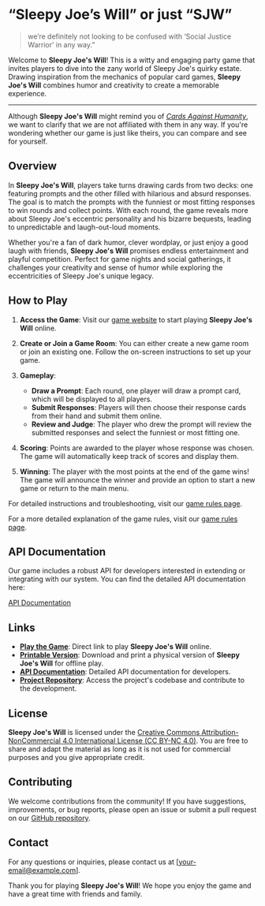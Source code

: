 # “Sleepy Joe’s Will” or just “SJW”
> we’re definitely not looking to be confused with ‘Social Justice Warrior’ in any way.”

Welcome to **Sleepy Joe's Will**! This is a witty and engaging party game that invites players to dive into the zany world of Sleepy Joe's quirky estate. Drawing inspiration from the mechanics of popular card games, **Sleepy Joe's Will** combines humor and creativity to create a memorable experience.

---

Although **Sleepy Joe's Will** might remind you of [*Cards Against Humanity*](https://cardsagainsthumanity.com), we want to clarify that we are not affiliated with them in any way. If you're wondering whether our game is just like theirs, you can compare and see for yourself.

## Overview

In **Sleepy Joe's Will**, players take turns drawing cards from two decks: one featuring prompts and the other filled with hilarious and absurd responses. The goal is to match the prompts with the funniest or most fitting responses to win rounds and collect points. With each round, the game reveals more about Sleepy Joe's eccentric personality and his bizarre bequests, leading to unpredictable and laugh-out-loud moments.

Whether you're a fan of dark humor, clever wordplay, or just enjoy a good laugh with friends, **Sleepy Joe's Will** promises endless entertainment and playful competition. Perfect for game nights and social gatherings, it challenges your creativity and sense of humor while exploring the eccentricities of Sleepy Joe's unique legacy.

## How to Play

1. **Access the Game**: Visit our [game website](https://your-game-link.com) to start playing **Sleepy Joe's Will** online.

2. **Create or Join a Game Room**: You can either create a new game room or join an existing one. Follow the on-screen instructions to set up your game.

3. **Gameplay**:
   - **Draw a Prompt**: Each round, one player will draw a prompt card, which will be displayed to all players.
   - **Submit Responses**: Players will then choose their response cards from their hand and submit them online.
   - **Review and Judge**: The player who drew the prompt will review the submitted responses and select the funniest or most fitting one.

4. **Scoring**: Points are awarded to the player whose response was chosen. The game will automatically keep track of scores and display them.

5. **Winning**: The player with the most points at the end of the game wins! The game will announce the winner and provide an option to start a new game or return to the main menu.

For detailed instructions and troubleshooting, visit our [game rules page](#).

For a more detailed explanation of the game rules, visit our [game rules page](#).

## API Documentation

Our game includes a robust API for developers interested in extending or integrating with our system. You can find the detailed API documentation here:

[API Documentation](https://your-api-docs-link.com)

## Links

- **[Play the Game](https://your-game-link.com)**: Direct link to play **Sleepy Joe's Will** online.
- **[Printable Version](https://your-printable-version-link.com)**: Download and print a physical version of **Sleepy Joe's Will** for offline play.
- **[API Documentation](https://your-api-docs-link.com)**: Detailed API documentation for developers.
- **[Project Repository](https://github.com/your-username/sleepy-joes-will)**: Access the project's codebase and contribute to the development.

## License

**Sleepy Joe's Will** is licensed under the [Creative Commons Attribution-NonCommercial 4.0 International License (CC BY-NC 4.0)](https://creativecommons.org/licenses/by-nc/4.0/). You are free to share and adapt the material as long as it is not used for commercial purposes and you give appropriate credit.

## Contributing

We welcome contributions from the community! If you have suggestions, improvements, or bug reports, please open an issue or submit a pull request on our [GitHub repository](https://github.com/your-username/sleepy-joes-will).

## Contact

For any questions or inquiries, please contact us at [your-email@example.com].

Thank you for playing **Sleepy Joe's Will**! We hope you enjoy the game and have a great time with friends and family.


